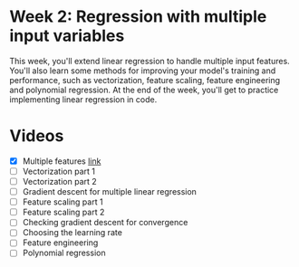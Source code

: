 # Week 2: Regression with multiple input variables

This week, you'll extend linear regression to handle multiple input features. You'll also learn some methods for improving your model's training and performance, such as vectorization, feature scaling, feature engineering and polynomial regression. At the end of the week, you'll get to practice implementing linear regression in code.

# Videos
  - [x] Multiple features [link](https://www.coursera.org/learn/machine-learning/lecture/gFuSx/multiple-features)
  - [ ] Vectorization part 1
  - [ ] Vectorization part 2
  - [ ] Gradient descent for multiple linear regression
  - [ ] Feature scaling part 1
  - [ ] Feature scaling part 2
  - [ ] Checking gradient descent for convergence
  - [ ] Choosing the learning rate
  - [ ] Feature engineering
  - [ ] Polynomial regression